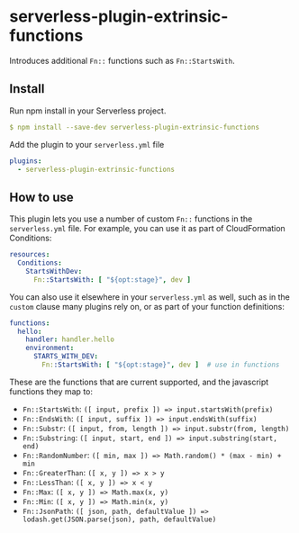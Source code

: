 # serverless-plugin-extrinsic-functions

Introduces additional `Fn::` functions such as `Fn::StartsWith`.

## Install

Run npm install in your Serverless project.

```yml
$ npm install --save-dev serverless-plugin-extrinsic-functions
```

Add the plugin to your `serverless.yml` file

```yml
plugins:
  - serverless-plugin-extrinsic-functions
```

## How to use

This plugin lets you use a number of custom `Fn::` functions in the `serverless.yml` file. For example, you can use it as part of CloudFormation Conditions:

```yml
resources:
  Conditions:
    StartsWithDev:
      Fn::StartsWith: [ "${opt:stage}", dev ]
```

You can also use it elsewhere in your `serverless.yml` as well, such as in the `custom` clause many plugins rely on, or as part of your function definitions:

```yml
functions:
  hello:
    handler: handler.hello
    environment:
      STARTS_WITH_DEV:
        Fn::StartsWith: [ "${opt:stage}", dev ]  # use in functions
```

These are the functions that are current supported, and the javascript functions they map to:

- `Fn::StartsWith`: `([ input, prefix ]) => input.startsWith(prefix)`
- `Fn::EndsWith`: `([ input, suffix ]) => input.endsWith(suffix)`
- `Fn::Substr`: `([ input, from, length ]) => input.substr(from, length)`
- `Fn::Substring`: `([ input, start, end ]) => input.substring(start, end)`
- `Fn::RandomNumber`: `([ min, max ]) => Math.random() * (max - min) + min`
- `Fn::GreaterThan`: `([ x, y ]) => x > y`
- `Fn::LessThan`: `([ x, y ]) => x < y`
- `Fn::Max`: `([ x, y ]) => Math.max(x, y)`
- `Fn::Min`: `([ x, y ]) => Math.min(x, y)`
- `Fn::JsonPath`: `([ json, path, defaultValue ]) => lodash.get(JSON.parse(json), path, defaultValue)`
